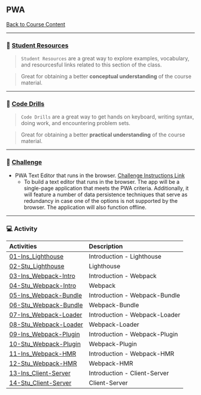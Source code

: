 ## PWA
[Back to Course Content](../../README.md)



-----
### :book: **[Student Resources](student-resources/README.md)**

> `Student Resources` are a great way to explore examples, vocabulary, and resourcesful links related to this section of the class.

> Great for obtaining a better **conceptual understanding** of the course material. 

------
### :dart: **[Code Drills](code-drills/README.md)**

> `Code Drills` are a great way to get hands on keyboard, writing syntax, doing work, and encountering problem sets. 

> Great for obtaining a better **practical understanding** of the course material. 

-----
### :pencil: **[Challenge](challenge/README.md)**

- PWA Text Editor that runs in the browser.
[Challenge Instructions Link](challenge/README.md)
    * To build a text editor that runs in the browser. The app will be a single-page application that meets the PWA criteria. Additionally, it will feature a number of data persistence techniques that serve as redundancy in case one of the options is not supported by the browser. The application will also function offline.

-----
### :computer: Activity


|  Activities |  Description |
|:--	|:--
|[01-Ins_Lighthouse](activities/01-Ins_Lighthouse)| Introduction - Lighthouse |
|[02-Stu_Lighthouse](activities/02-Stu_Lighthouse)| Lighthouse |
|[03-Ins_Webpack-Intro](activities/03-Ins_Webpack-Intro)| Introduction - Webpack |
|[04-Stu_Webpack-Intro](activities/04-Stu_Webpack-Intro)| Webpack |
|[05-Ins_Webpack-Bundle](activities/05-Ins_Webpack-Bundle)| Introduction - Webpack-Bundle |
|[06-Stu_Webpack-Bundle](activities/06-Stu_Webpack-Bundle)| Webpack-Bundle
|[07-Ins_Webpack-Loader](activities/07-Ins_Webpack-Loader)| Introduction - Webpack-Loader |
|[08-Stu_Webpack-Loader](activities/08-Stu_Webpack-Loader)| Webpack-Loader |
|[09-Ins_Webpack-Plugin](activities/09-Ins_Webpack-Plugin)| Introduction - Webpack-Plugin |
|[10-Stu_Webpack-Plugin](activities/10-Stu_Webpack-Plugin)| Webpack-Plugin|
|[11-Ins_Webpack-HMR](activities/11-Ins_Webpack-HMR)| Introduction - Webpack-HMR |
|[12-Stu_Webpack-HMR](activities/12-Stu_Webpack-HMR)| Webpack-HMR |
|[13-Ins_Client-Server](activities/13-Ins_Client-Server)| Introduction - Client-Server |
|[14-Stu_Client-Server](activities/14-Stu_Client-Server)| Client-Server |



